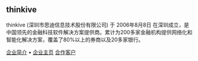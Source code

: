 ## thinkive
thinkive (深圳市思迪信息技术股份有限公司) 于 2006年8月8日 在深圳成立，是中国领先的金融科技软件解决方案提供商。累计为200多家金融机构提供网络化和智能化解决方案，覆盖了80%以上的券商以及20多家银行。

[企业简介](http://www.thinkive.com/main/we/company_intro/index.html) &bull;  [企业主页](http://www.thinkive.com/main/index/index.html)   [合作客户](http://www.thinkive.com/main/we/joint_customer/index.html)

